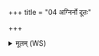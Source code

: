 +++
title = "04 अग्निर्नो दूतः"

+++
<details><summary>मूलम् (WS)</summary>

अग्निर्नो दूतः प्रहितो ऽयमागन् स नः सर्वमन्नमविषं कृणोतु ।  
निराविद्धमकृतं ब्रह्मणेतो ऽदोमधं पित्तमत्त प्रसूताः ॥ ४ ॥
</details>
